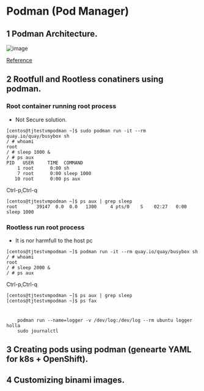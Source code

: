 # Podman (Pod Manager)
## 1 Podman Architecture.
![image](https://user-images.githubusercontent.com/51382410/194245279-f551c680-6105-42f9-86b9-6b6899410f5d.png)

[Reference](https://developers.redhat.com/blog/2019/01/15/podman-managing-containers-pods#podman_pods__what_you_need_to_know)

## 2 Rootfull and Rootless conatiners using podman.
### Root container running root process
- Not Secure solution.
```
[centos@tjtestvmpodman ~]$ sudo podman run -it --rm quay.io/quay/busybox sh 
/ # whoami 
root
/ # sleep 1000 &
/ # ps aux
PID   USER     TIME  COMMAND
    1 root      0:00 sh
    7 root      0:00 sleep 1000
   10 root      0:00 ps aux
```
Ctrl-p,Ctrl-q
```
[centos@tjtestvmpodman ~]$ ps aux | grep sleep
root       39147  0.0  0.0   1300     4 pts/0    S    02:27   0:00 sleep 1000
```
### Rootless run root process
- It is nor harmfull to the host pc
```
[centos@tjtestvmpodman ~]$ podman run -it --rm quay.io/quay/busybox sh 
/ # whoami 
root
/ # sleep 2000 &
/ # ps aux
```
Ctrl-p,Ctrl-q
```
[centos@tjtestvmpodman ~]$ ps aux | grep sleep
[centos@tjtestvmpodman ~]$ ps fax
```
### 
  ```
  
      podman run --name=logger -v /dev/log:/dev/log --rm ubuntu logger holla
      sudo journalctl
  ```
## 3 Creating pods using podman (genearte YAML for k8s + OpenShift).

## 4 Customizing binami images.

